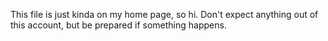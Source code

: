 This file is just kinda on my home page, so hi.
Don't expect anything out of this account, but be prepared if something happens.

<!---
BlastoiseMaster/BlastoiseMaster is a ✨ special ✨ repository because its `README.md` (this file) appears on your GitHub profile.
You can click the Preview link to take a look at your changes.
--->
